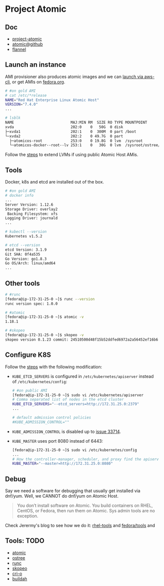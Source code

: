 # Project Atomic

## Doc

* [project-atomic](http://www.projectatomic.io)
* [atomic@github](https://github.com/projectatomic)
* [flannel](https://github.com/coreos/flannel)

## Launch an instance

AMI provisioner also produces atomic images and we can [launch via aws-cli](https://github.com/hongkailiu/svt-case-doc/blob/master/ec2/ec2.md#atomic-host),
or get AMIs on [fedora.org](https://getfedora.org/en/atomic/download/).



```sh
# #on gold AMI
# cat /etc/*release
NAME="Red Hat Enterprise Linux Atomic Host"
VERSION="7.4.0"
...

# lsblk 
NAME                          MAJ:MIN RM  SIZE RO TYPE MOUNTPOINT
xvda                          202:0    0   50G  0 disk 
├─xvda1                       202:1    0  300M  0 part /boot
└─xvda2                       202:2    0 49.7G  0 part 
  ├─atomicos-root             253:0    0 19.8G  0 lvm  /sysroot
  └─atomicos-docker--root--lv 253:1    0   30G  0 lvm  /sysroot/ostree/deploy/rhel-atomic-host/var/lib/docker
```

Follow the [steps](../learn/lvm.md) to extend LVMs if using public Atomic Host AMis.

## Tools
Docker, k8s and etcd are installed out of the box.

```sh
# #on gold AMI
# docker info
...
Server Version: 1.12.6
Storage Driver: overlay2
 Backing Filesystem: xfs
Logging Driver: journald
...

# kubectl --version
Kubernetes v1.5.2

# etcd --version
etcd Version: 3.1.9
Git SHA: 0f4a535
Go Version: go1.8.3
Go OS/Arch: linux/amd64
...

```

## Other tools

```sh
# #runc
[fedora@ip-172-31-25-0 ~]$ runc --version 
runc version spec: 1.0.0

# #atomic
[fedora@ip-172-31-25-0 ~]$ atomic -v
1.18.1

# #skopeo
[fedora@ip-172-31-25-0 ~]$ skopeo -v
skopeo version 0.1.23 commit: 24510500d48f15b52ddfed6972a2a56452ef16b6
```

## Configure K8S
Follow the [steps](http://www.projectatomic.io/docs/gettingstarted/) with the following modification:

* <code>KUBE_ETCD_SERVERS</code> is configured in <code>/etc/kubernetes/apiserver</code> instead of <code>/etc/kubernetes/config</code>:

  ```sh
  # #on public AMI
  [fedora@ip-172-31-25-0 ~]$ sudo vi /etc/kubernetes/apiserver
  # Comma separated list of nodes in the etcd cluster
  KUBE_ETCD_SERVERS="--etcd_servers=http://172.31.25.0:2379"
  ...

  # default admission control policies
  #KUBE_ADMISSION_CONTROL=""
  ```

* <code>KUBE_ADMISSION_CONTROL</code> is disabled up to [issue 33714](https://github.com/kubernetes/kubernetes/issues/33714).
* <code>KUBE_MASTER</code> uses port 8080 instead of 6443:

  ```sh
  [fedora@ip-172-31-25-0 ~]$ sudo vi /etc/kubernetes/config
  ...
  # How the controller-manager, scheduler, and proxy find the apiserver
  KUBE_MASTER="--master=http://172.31.25.0:8080"
  ```

## Debug

Say we need a software for debugging that usually get installed via dnf/yum. Well, we CANNOT do dnf/yum on Atomic Host.

> You don’t install software on Atomic. You build containers on RHEL, CentOS, or Fedora, then run them on Atomic. Sys admin tools are no exception.

Check Jerermy's blog to see how we do it: [rhel-tools](https://developers.redhat.com/blog/2015/03/11/introducing-the-rhel-container-for-rhel-atomic-host/) and [fedora/tools](https://www.projectatomic.io/blog/2015/09/introducing-the-fedora-tools-image-for-fedora-atomic-host/) and

## Tools: TODO

* [atomic](atomic.md)
* [ostree](https://github.com/ostreedev/ostree)
* [runc](https://github.com/opencontainers/runc)
* [skopeo](https://github.com/projectatomic/skopeo)
* [cri-o](cri_o.md)
* [buildah](buildah.md)
